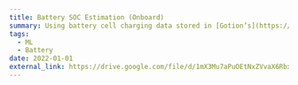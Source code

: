 ```yaml
---
title: Battery SOC Estimation (Onboard)
summary: Using battery cell charging data stored in [Gotion’s](https://www.gotion.com/) cloud data platform, we train and validate a neural network to estimate pack state of charge (SOC) during vehicle charging. Onboard vehicle testings show promising results (< 3%).  
tags:
  - ML
  - Battery
date: 2022-01-01
external_link: https://drive.google.com/file/d/1mX3Mu7aPuOEtNxZVvaX6RbxQow02Pmqq/view
---
```

